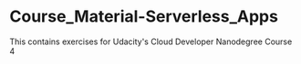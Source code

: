 # Course_Material-Serverless_Apps
This contains exercises for Udacity's Cloud Developer Nanodegree Course 4
